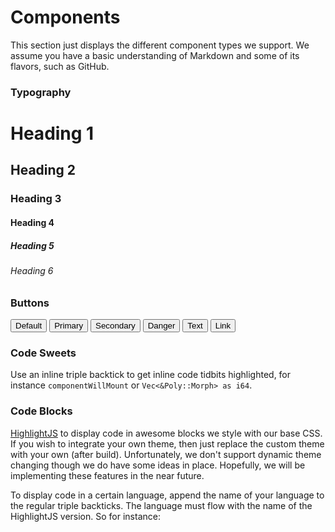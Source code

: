 # Components

This section just displays the different component types we support. We assume you have a basic
understanding of Markdown and some of its flavors, such as GitHub.

### Typography

# Heading 1
## Heading 2
### Heading 3
#### Heading 4
##### Heading 5
###### Heading 6

### Buttons

<button class="button button-default">Default</button>
<button class="button button-primary">Primary</button>
<button class="button button-secondary">Secondary</button>
<button class="button button-danger">Danger</button>
<button class="button button-text">Text</button>
<button class="button button-link">Link</button>

### Code Sweets

Use an inline triple backtick to get inline code tidbits highlighted, for instance `componentWillMount` or `Vec<&Poly::Morph> as i64`.

### Code Blocks

[HighlightJS](https://highlightjs.org) to display code in awesome blocks we style with our base CSS.
If you wish to integrate your own theme, then just replace the custom theme with your own (after build). Unfortunately, we don't support dynamic theme changing though we do have some ideas in place. Hopefully, we will be implementing these features in the near future.

To display code in a certain language, append the name of your language to the regular triple backticks. The language must flow with the name of the HighlightJS version. So for instance:
